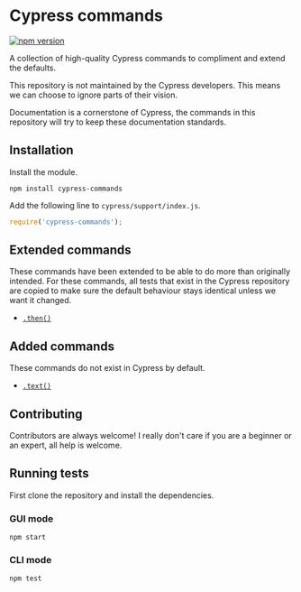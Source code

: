 # Cypress commands

[![npm version](https://badge.fury.io/js/cypress-commands.svg)](https://badge.fury.io/js/cypress-commands)

A collection of high-quality Cypress commands to compliment and extend the defaults.

This repository is not maintained by the Cypress developers. This means we can choose to ignore parts of their vision.

Documentation is a cornerstone of Cypress, the commands in this repository will try to keep these documentation standards.

## Installation

Install the module.

```shell
npm install cypress-commands
```

Add the following line to `cypress/support/index.js`.

```javascript
require('cypress-commands');
```

## Extended commands

These commands have been extended to be able to do more than originally intended. For these commands, all tests that exist in the Cypress repository are copied to make sure the default behaviour stays identical unless we want it changed.

* [`.then()`](./docs/then.md)

## Added commands

These commands do not exist in Cypress by default.

* [`.text()`](./docs/text.md)

## Contributing

Contributors are always welcome! I really don't care if you are a beginner or an expert, all help is welcome.

## Running tests

First clone the repository and install the dependencies.

### GUI mode

```shell
npm start
```

### CLI mode

```shell
npm test
```
